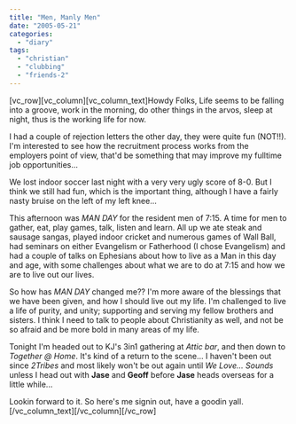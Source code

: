 ```yaml
---
title: "Men, Manly Men"
date: "2005-05-21"
categories: 
  - "diary"
tags: 
  - "christian"
  - "clubbing"
  - "friends-2"
---
```


\[vc\_row\]\[vc\_column\]\[vc\_column\_text\]Howdy Folks, Life seems to be falling into a groove, work in the morning, do other things in the arvos, sleep at night, thus is the working life for now.

I had a couple of rejection letters the other day, they were quite fun (NOT!!). I'm interested to see how the recruitment process works from the employers point of view, that'd be something that may improve my fulltime job opportunities...

We lost indoor soccer last night with a very very ugly score of 8-0. But I think we still had fun, which is the important thing, although I have a fairly nasty bruise on the left of my left knee...

This afternoon was _MAN DAY_ for the resident men of 7:15. A time for men to gather, eat, play games, talk, listen and learn. All up we ate steak and sausage sangas, played indoor cricket and numerous games of Wall Ball, had seminars on either Evangelism or Fatherhood (I chose Evangelism) and had a couple of talks on Ephesians about how to live as a Man in this day and age, with some challenges about what we are to do at 7:15 and how we are to live out our lives.

So how has _MAN DAY_ changed me?? I'm more aware of the blessings that we have been given, and how I should live out my life. I'm challenged to live a life of purity, and unity; supporting and serving my fellow brothers and sisters. I think I need to talk to people about Christianity as well, and not be so afraid and be more bold in many areas of my life.

Tonight I'm headed out to KJ's 3in1 gathering at _Attic bar_, and then down to _Together @ Home_. It's kind of a return to the scene... I haven't been out since _2Tribes_ and most likely won't be out again until _We Love... Sounds_ unless I head out with **Jase** and **Geoff** before **Jase** heads overseas for a little while...

Lookin forward to it. So here's me signin out, have a goodin yall.\[/vc\_column\_text\]\[/vc\_column\]\[/vc\_row\]
